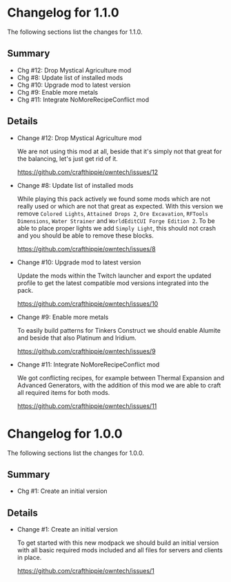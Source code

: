 # Changelog for 1.1.0

The following sections list the changes for 1.1.0.

## Summary

 * Chg #12: Drop Mystical Agriculture mod
 * Chg #8: Update list of installed mods
 * Chg #10: Upgrade mod to latest version
 * Chg #9: Enable more metals
 * Chg #11: Integrate NoMoreRecipeConflict mod

## Details

 * Change #12: Drop Mystical Agriculture mod

   We are not using this mod at all, beside that it's simply not that great for the balancing, let's
   just get rid of it.

   https://github.com/crafthippie/owntech/issues/12

 * Change #8: Update list of installed mods

   While playing this pack actively we found some mods which are not really used or which are not
   that great as expected. With this version we remove `Colored Lights`, `Attained Drops 2`, `Ore
   Excavation`, `RFTools Dimensions`, `Water Strainer` and `WorldEditCUI Forge Edition 2`. To
   be able to place proper lights we add `Simply Light`, this should not crash and you should be able
   to remove these blocks.

   https://github.com/crafthippie/owntech/issues/8

 * Change #10: Upgrade mod to latest version

   Update the mods within the Twitch launcher and export the updated profile to get the latest
   compatible mod versions integrated into the pack.

   https://github.com/crafthippie/owntech/issues/10

 * Change #9: Enable more metals

   To easily build patterns for Tinkers Construct we should enable Alumite and beside that also
   Platinum and Iridium.

   https://github.com/crafthippie/owntech/issues/9

 * Change #11: Integrate NoMoreRecipeConflict mod

   We got conflicting recipes, for example between Thermal Expansion and Advanced Generators,
   with the addition of this mod we are able to craft all required items for both mods.

   https://github.com/crafthippie/owntech/issues/11


# Changelog for 1.0.0

The following sections list the changes for 1.0.0.

## Summary

 * Chg #1: Create an initial version

## Details

 * Change #1: Create an initial version

   To get started with this new modpack we should build an initial version with all basic required
   mods included and all files for servers and clients in place.

   https://github.com/crafthippie/owntech/issues/1


